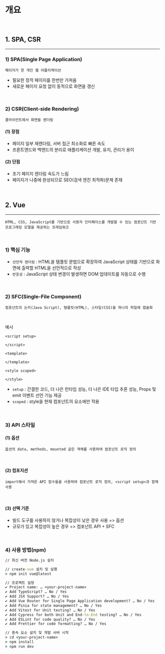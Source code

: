 # 개요

<br>

## 1. SPA, CSR

---

### 1) SPA(Single Page Application)
```
페이지가 한 개인 웹 어플리케이션
```
- 필요한 정적 페이지를 한번만 가져옴
- 새로운 페이지 요청 없이 동적으로 화면을 갱신

<br>

### 2) CSR(Client-side Rendering)
```
클라이언트에서 화면을 렌더링
```
#### (1) 장점
 - 페이지 일부 재렌더링, 서버 접근 최소화로 빠른 속도
 - 프론트엔드와 백엔드의 분리로 애플리케이션 개발, 유지, 관리가 용이

#### (2) 단점
 - 초기 페이지 렌더링 속도가 느림
 - 페이지가 나중에 완성되므로 SEO(검색 엔진 최적화)문제 존재

<br>

## 2. Vue

---

```
HTML, CSS, JavaScript를 기반으로 사용자 인터페이스를 개발할 수 있는 컴포넌트 기반 프로그래밍 모델을 제공하는 프레임워크
```

<br>

### 1) 핵심 기능
 - `선언적 렌더링` : HTML을 템플릿 문법으로 확장하여 JavaScript 상태를 기반으로 화면에 출력할 HTML을 선언적으로 작성
 - `반응성` : JavaScript 상태 변경이 발생하면 DOM 업데이트를 자동으로 수행

<br>

### 2) SFC(Single-File Component)

```
컴포넌트의 논리(Java Script), 템플릿(HTML), 스타일(CSS)을 하나의 파일에 캡슐화
```

<br>

예시
```Vue
<script setup>

</script>

<template>

</template>

<style scoped>

</style>
```
 - `setup` : 간결한 코드, 더 나은 런타임 성능, 더 나은 IDE 타입 추론 성능, Props 및 emit 이벤트 선언 기능 제공
 - `scoped` : style을 현재 컴포넌트의 요소에만 적용

<br>

### 3) API 스타일
#### (1) 옵션
```
옵션의 data, methods, mounted 같은 객체를 사용하여 컴포넌트 로직 정의
```

<br>

#### (2) 컴포지션
```
import해서 가져온 API 함수들을 사용하여 컴포넌트 로직 정의, <script setup>과 함께 사용
```

<br>

#### (3) 선택 기준
 - 빌드 도구를 사용하지 않거나 복잡성이 낮은 경우 사용 => 옵션
 - 규모가 있고 복잡성이 높은 경우 => 컴포넌트 API + SFC

<br>

### 4) 사용 방법(npm)
```cmd
// 최신 버전 Node.js 설치

// create-vue 설치 및 실행
> npm init vue@latest

// 프로젝트 설정
✔ Project name: … <your-project-name>
✔ Add TypeScript? … No / Yes
✔ Add JSX Support? … No / Yes
✔ Add Vue Router for Single Page Application development? … No / Yes
✔ Add Pinia for state management? … No / Yes
✔ Add Vitest for Unit testing? … No / Yes
✔ Add Cypress for both Unit and End-to-End testing? … No / Yes
✔ Add ESLint for code quality? … No / Yes
✔ Add Prettier for code formatting? … No / Yes

// 종속 요소 설치 및 개발 서버 시작
> cd <your-project-name>
> npm install
> npm run dev
```
